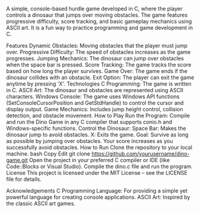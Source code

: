 A simple, console-based hurdle game developed in C, where the player controls a dinosaur that jumps over moving obstacles. The game features progressive difficulty, score tracking, and basic gameplay mechanics using ASCII art. It is a fun way to practice programming and game development in C.

Features
Dynamic Obstacles: Moving obstacles that the player must jump over.
Progressive Difficulty: The speed of obstacles increases as the game progresses.
Jumping Mechanics: The dinosaur can jump over obstacles when the space bar is pressed.
Score Tracking: The game tracks the score based on how long the player survives.
Game Over: The game ends if the dinosaur collides with an obstacle.
Exit Option: The player can exit the game anytime by pressing 'X'.
Technologies
C Programming: The game is written in C.
ASCII Art: The dinosaur and obstacles are represented using ASCII characters.
Windows Console: The game uses Windows API functions (SetConsoleCursorPosition and GetStdHandle) to control the cursor and display output.
Game Mechanics: Includes jump height control, collision detection, and obstacle movement.
How to Play
Run the Program: Compile and run the Dino Game in any C compiler that supports conio.h and Windows-specific functions.
Control the Dinosaur:
Space Bar: Makes the dinosaur jump to avoid obstacles.
X: Exits the game.
Goal: Survive as long as possible by jumping over obstacles. Your score increases as you successfully avoid obstacles.
How to Run
Clone the repository to your local machine.
bash
Copy
Edit
git clone https://github.com/yourusername/dino-game.git
Open the project in your preferred C compiler or IDE (like Code::Blocks or Visual Studio).
Compile the dino.c file and run the program.
License
This project is licensed under the MIT License – see the LICENSE file for details.

Acknowledgements
C Programming Language: For providing a simple yet powerful language for creating console applications.
ASCII Art: Inspired by the classic ASCII art games.
